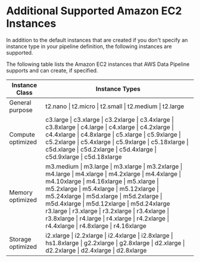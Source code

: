 # Additional Supported Amazon EC2 Instances<a name="dp-ec2-supported-instance-types"></a>

In addition to the default instances that are created if you don't specify an instance type in your pipeline definition, the following instances are supported\. 

The following table lists the Amazon EC2 instances that AWS Data Pipeline supports and can create, if specified\. 


| Instance Class | Instance Types | 
| --- | --- | 
| General purpose |  t2\.nano \| t2\.micro \| t2\.small \| t2\.medium \| t2\.large  | 
| Compute optimized |  c3\.large \| c3\.xlarge \| c3\.2xlarge \| c3\.4xlarge \| c3\.8xlarge \| c4\.large \| c4\.xlarge \| c4\.2xlarge \| c4\.4xlarge \| c4\.8xlarge \| c5\.xlarge \| c5\.9xlarge \| c5\.2xlarge \| c5\.4xlarge \| c5\.9xlarge \| c5\.18xlarge \| c5d\.xlarge \| c5d\.2xlarge \| c5d\.4xlarge \| c5d\.9xlarge \| c5d\.18xlarge  | 
| Memory optimized |  m3\.medium \| m3\.large \| m3\.xlarge \| m3\.2xlarge \| m4\.large \| m4\.xlarge \| m4\.2xlarge \| m4\.4xlarge \| m4\.10xlarge \| m4\.16xlarge \| m5\.xlarge \| m5\.2xlarge \| m5\.4xlarge \| m5\.12xlarge \| m5\.24xlarge \| m5d\.xlarge \| m5d\.2xlarge \| m5d\.4xlarge \| m5d\.12xlarge \| m5d\.24xlarge r3\.large \| r3\.xlarge \| r3\.2xlarge \| r3\.4xlarge \| r3\.8xlarge \| r4\.large \| r4\.xlarge \| r4\.2xlarge \| r4\.4xlarge \| r4\.8xlarge \| r4\.16xlarge  | 
| Storage optimized |   i2\.xlarge \| i2\.2xlarge \| i2\.4xlarge \| i2\.8xlarge \| hs1\.8xlarge \| g2\.2xlarge \| g2\.8xlarge \| d2\.xlarge \| d2\.2xlarge \| d2\.4xlarge \| d2\.8xlarge  | 